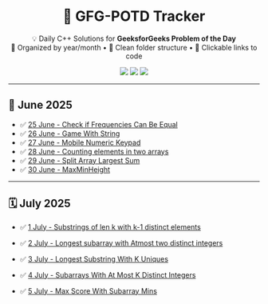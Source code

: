 <h1 align="center">🚀 GFG-POTD Tracker</h1>

<p align="center">
  💡 Daily C++ Solutions for <strong>GeeksforGeeks Problem of the Day</strong><br/>
  📅 Organized by year/month • 📁 Clean folder structure • 🔗 Clickable links to code
</p>

<p align="center">
  <img src="https://img.shields.io/badge/Language-C++17-blue.svg"/>
  <img src="https://img.shields.io/badge/Progress-15%20day-green"/>
  <img src="https://img.shields.io/github/last-commit/chidvi123/GFG-POTD"/>
</p>

---

## 📅 June 2025

- ✅ [25 June - Check if Frequencies Can Be Equal](2025/June/25_CheckIfFreqEqual.cpp)
- ✅ [26 June - Game With String](2025/June/26_GameWithString.cpp)
- ✅ [27 June - Mobile Numeric Keypad](2025/June/27_MobileNumericKeypad.cpp)
- ✅ [28 June - Counting elements in two arrays](2025/June/28_CountingElementsInTwoArrays.cpp)
- ✅ [29 June - Split Array Largest Sum](2025/June/29_SplitArrayLargestSum.cpp)
- ✅ [30 June - MaxMinHeight](2025/June/30_MaxMinHeight.cpp)

---

## 🗓️ July 2025

- ✅ [1 July - Substrings of len k with k-1 distinct elements](2025/july/1_SubstringsOfLengthKwithK-1DistinctElements.cpp)
- ✅ [2 July - Longest subarray with Atmost two distinct integers](2025/july/2_LongestsubarraywithAtmosttwodistincintegers.cpp)

- ✅ [3  July - Longest Substring With K Uniques](2025/july/3_LongestSubstringWithKUniques.cpp)

- ✅ [4  July - Subarrays With At Most K Distinct Integers](2025/july/4_SubarraysWithAtmostKDistinctIntegers.cpp)

- ✅ [5  July - Max Score With Subarray Mins](2025/july/5_MaxScoreFromSubarrayMins.cpp)
